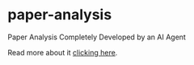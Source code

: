 # paper-analysis
Paper Analysis Completely Developed by an AI Agent

Read more about it [clicking here]([url](https://medium.com/@valentinradovich/paper-analysis-completely-developed-by-an-ai-agent-3d86a0d82d76)).
